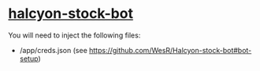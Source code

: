 # [halcyon-stock-bot](https://github.com/WesR/Halcyon-stock-bot)

You will need to inject the following files:

* /app/creds.json (see https://github.com/WesR/Halcyon-stock-bot#bot-setup)
